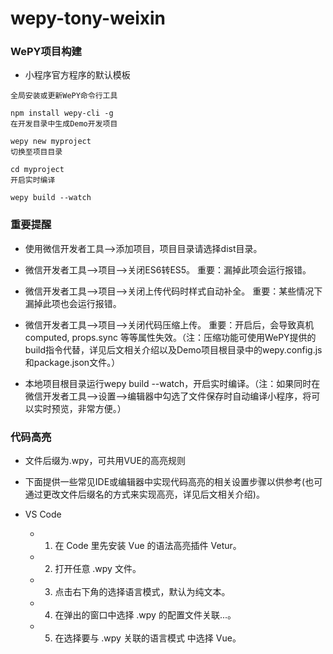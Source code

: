 # wepy-tony-weixin



### WePY项目构建
- 小程序官方程序的默认模板

```
全局安装或更新WePY命令行工具

npm install wepy-cli -g
在开发目录中生成Demo开发项目

wepy new myproject
切换至项目目录

cd myproject
开启实时编译

wepy build --watch
```


### 重要提醒
- 使用微信开发者工具-->添加项目，项目目录请选择dist目录。

- 微信开发者工具-->项目-->关闭ES6转ES5。 重要：漏掉此项会运行报错。

- 微信开发者工具-->项目-->关闭上传代码时样式自动补全。 重要：某些情况下漏掉此项也会运行报错。

- 微信开发者工具-->项目-->关闭代码压缩上传。 重要：开启后，会导致真机computed, props.sync 等等属性失效。（注：压缩功能可使用WePY提供的build指令代替，详见后文相关介绍以及Demo项目根目录中的wepy.config.js和package.json文件。）

- 本地项目根目录运行wepy build --watch，开启实时编译。（注：如果同时在微信开发者工具-->设置-->编辑器中勾选了文件保存时自动编译小程序，将可以实时预览，非常方便。）

### 代码高亮
- 文件后缀为.wpy，可共用VUE的高亮规则

- 下面提供一些常见IDE或编辑器中实现代码高亮的相关设置步骤以供参考(也可通过更改文件后缀名的方式来实现高亮，详见后文相关介绍)。

- VS Code
    - 1. 在 Code 里先安装 Vue 的语法高亮插件 Vetur。

    - 2. 打开任意 .wpy 文件。

    - 3. 点击右下角的选择语言模式，默认为纯文本。

    - 4. 在弹出的窗口中选择 .wpy 的配置文件关联...。

    - 5. 在选择要与 .wpy 关联的语言模式 中选择 Vue。
